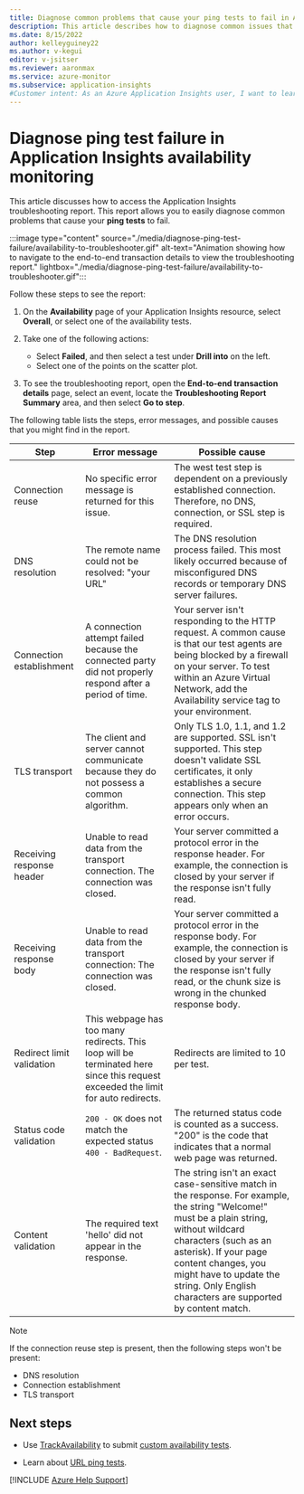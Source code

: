 ```yaml
--- 
title: Diagnose common problems that cause your ping tests to fail in Application Insights availability monitoring
description: This article describes how to diagnose common issues that cause ping tests to fail in Application Insights availability monitoring.
ms.date: 8/15/2022
author: kelleyguiney22
ms.author: v-kegui
editor: v-jsitser
ms.reviewer: aaronmax
ms.service: azure-monitor
ms.subservice: application-insights
#Customer intent: As an Azure Application Insights user, I want to learn how to determine what's causing my ping tests to fail in Application Insights availability monitoring so that I can effectively monitor Azure applications.
---
```


# Diagnose ping test failure in Application Insights availability monitoring

This article discusses how to access the Application Insights troubleshooting report. This report allows you to easily diagnose common problems that cause your **ping tests** to fail.  

:::image type="content" source="./media/diagnose-ping-test-failure/availability-to-troubleshooter.gif" alt-text="Animation showing how to navigate to the end-to-end transaction details to view the troubleshooting report." lightbox="./media/diagnose-ping-test-failure/availability-to-troubleshooter.gif":::

Follow these steps to see the report:

1. On the **Availability** page of your Application Insights resource, select **Overall**, or select one of the availability tests.

2. Take one of the following actions:

   - Select **Failed**, and then select a test under **Drill into** on the left.
   - Select one of the points on the scatter plot.

3. To see the troubleshooting report, open the **End-to-end transaction details** page, select an event, locate the **Troubleshooting Report Summary** area, and then select **Go to step**.

The following table lists the steps, error messages, and possible causes that you might find in the report.

|Step | Error message | Possible cause |
|-----|---------------|----------------|
| Connection reuse | No specific error message is returned for this issue. | The west test step is dependent on a previously established connection. Therefore, no DNS, connection, or SSL step is required. |
| DNS resolution | The remote name could not be resolved: "your URL" | The DNS resolution process failed. This most likely occurred because of misconfigured DNS records or temporary DNS server failures. |
| Connection establishment | A connection attempt failed because the connected party did not properly respond after a period of time. | Your server isn't responding to the HTTP request. A common cause is that our test agents are being blocked by a firewall on your server. To test within an Azure Virtual Network, add the Availability service tag to your environment.|
| TLS transport  | The client and server cannot communicate because they do not possess a common algorithm.| Only TLS 1.0, 1.1, and 1.2 are supported. SSL isn't supported. This step doesn't validate SSL certificates, it only establishes a secure connection. This step appears only when an error occurs. |
| Receiving response header | Unable to read data from the transport connection. The connection was closed. | Your server committed a protocol error in the response header. For example, the connection is closed by your server if the response isn't fully read. |
| Receiving response body | Unable to read data from the transport connection: The connection was closed. | Your server committed a protocol error in the response body. For example, the connection is closed by your server if the response isn't fully read, or the chunk size is wrong in the chunked response body. |
| Redirect limit validation | This webpage has too many redirects. This loop will be terminated here since this request exceeded the limit for auto redirects. | Redirects are limited to 10 per test. |
| Status code validation | `200 - OK` does not match the expected status `400 - BadRequest`. | The returned status code is counted as a success. "200" is the code that indicates that a normal web page was returned. |
| Content validation | The required text 'hello' did not appear in the response. | The string isn't an exact case-sensitive match in the response. For example, the string "Welcome!" must be a plain string, without wildcard characters (such as an asterisk). If your page content changes, you might have to update the string. Only English characters are supported by content match. |

> [!NOTE]
> If the connection reuse step is present, then the following steps won't be present:
>
> * DNS resolution
> * Connection establishment
> * TLS transport

## Next steps

* Use [TrackAvailability](xref:Microsoft.ApplicationInsights.TelemetryClient.TrackAvailability%2A) to submit [custom availability tests](/azure/azure-monitor/app/availability-azure-functions).

* Learn about [URL ping tests](/azure/azure-monitor/app/monitor-web-app-availability).

[!INCLUDE [Azure Help Support](../../../includes/azure-help-support.md)]
